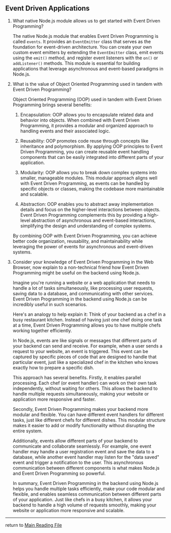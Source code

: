## Event Driven Applications
1. What native Node.js module allows us to get started with Event Driven Programming?

    The native Node.js module that enables Event Driven Programming is called `events`. It provides an `EventEmitter` class that serves as the foundation for event-driven architecture. You can create your own custom event emitters by extending the `EventEmitter` class, emit events using the `emit()` method, and register event listeners with the `on()` or `addListener()` methods. This module is essential for building applications that leverage asynchronous and event-based paradigms in Node.js.

2. What is the value of Object Oriented Programming used in tandem with Event Driven Programming?

    Object Oriented Programming (OOP) used in tandem with Event Driven Programming brings several benefits:

    1. Encapsulation: OOP allows you to encapsulate related data and behavior into objects. When combined with Event Driven Programming, it provides a modular and organized approach to handling events and their associated logic.

    2. Reusability: OOP promotes code reuse through concepts like inheritance and polymorphism. By applying OOP principles to Event Driven Programming, you can create reusable event handling components that can be easily integrated into different parts of your application.

    3. Modularity: OOP allows you to break down complex systems into smaller, manageable modules. This modular approach aligns well with Event Driven Programming, as events can be handled by specific objects or classes, making the codebase more maintainable and scalable.

    4. Abstraction: OOP enables you to abstract away implementation details and focus on the higher-level interactions between objects. Event Driven Programming complements this by providing a high-level abstraction of asynchronous and event-based interactions, simplifying the design and understanding of complex systems.

    By combining OOP with Event Driven Programming, you can achieve better code organization, reusability, and maintainability while leveraging the power of events for asynchronous and event-driven systems.




3. Consider your knowledge of Event Driven Programming in the Web Browser, now explain to a non-technical friend how Event Driven Programming might be useful on the backend using Node.js.

    Imagine you're running a website or a web application that needs to handle a lot of tasks simultaneously, like processing user requests, saving data to a database, and communicating with other services. Event Driven Programming in the backend using Node.js can be incredibly useful in such scenarios.

    Here's an analogy to help explain it: Think of your backend as a chef in a busy restaurant kitchen. Instead of having just one chef doing one task at a time, Event Driven Programming allows you to have multiple chefs working together efficiently.

    In Node.js, events are like signals or messages that different parts of your backend can send and receive. For example, when a user sends a request to your website, an event is triggered. This event can be captured by specific pieces of code that are designed to handle that particular event, just like a specialized chef in the kitchen who knows exactly how to prepare a specific dish.

    This approach has several benefits. Firstly, it enables parallel processing. Each chef (or event handler) can work on their own task independently, without waiting for others. This allows the backend to handle multiple requests simultaneously, making your website or application more responsive and faster.

    Secondly, Event Driven Programming makes your backend more modular and flexible. You can have different event handlers for different tasks, just like different chefs for different dishes. This modular structure makes it easier to add or modify functionality without disrupting the entire system.

    Additionally, events allow different parts of your backend to communicate and collaborate seamlessly. For example, one event handler may handle a user registration event and save the data to a database, while another event handler may listen for the "data saved" event and trigger a notification to the user. This asynchronous communication between different components is what makes Node.js and Event Driven Programming so powerful.

    In summary, Event Driven Programming in the backend using Node.js helps you handle multiple tasks efficiently, make your code modular and flexible, and enables seamless communication between different parts of your application. Just like chefs in a busy kitchen, it allows your backend to handle a high volume of requests smoothly, making your website or application more responsive and scalable.


----
return to [Main Reading File](./README.md)